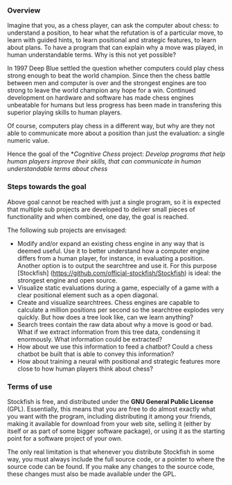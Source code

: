 ### Overview

Imagine that you, as a chess player, can ask the computer about chess: to understand a position, to hear what the refutation is of a particular move, to learn with guided hints, to learn positional and strategic features, to learn about plans. To have a program that can explain why a move was played, in human understandable terms. Why is this not yet possible?

In 1997 Deep Blue settled the question whether computers could play chess strong enough to beat the world champion. Since then the chess battle between men and computer is over and the strongest engines are too strong to leave the world champion any hope for a win.
Continued development on hardware and software has made chess engines unbeatable for humans but less progress has been made in transfering this superior playing skills to human players.

Of course, computers play chess in a different way, but why are they not able to communicate more about a position than just the evaluation: a single numeric value.

Hence the goal of the **Cognitive Chess* project:
*Develop programs that help human players improve their skills, that can communicate in human understandable terms about chess*


### Steps towards the goal

Above goal cannot be reached with just a single program, so it is expected that multiple sub projects are developed to deliver small pieces of functionality and when combined, one day, the goal is reached.

The following sub projects are envisaged:
* Modify and/or expand an existing chess engine in any way that is deemed useful. Use it to better understand how a computer engine differs from a human player, for instance, in evaluating a position. Another option is to output the searchtree and use it.
For this purpose [Stockfish] (https://github.com/official-stockfish/Stockfish) is ideal: the strongest engine and open source.
* Visualize static evaluations during a game, especially of a game with a clear positional element such as a open diagonal.
* Create and visualize searchtrees. Chess engines are capable to calculate a million positions per second so the searchtree explodes very quickly. But how does a tree look like, can we learn anything?
* Search trees contain the raw data about why a move is good or bad. What if we extract information from this tree data, condensing it enormously. What information could be extracted?
* How about we use this information to feed a chatbot? Could a chess chatbot be built that is able to convey this information?
* How about training a neural with positional and strategic features more close to how human players think about chess?



### Terms of use

Stockfish is free, and distributed under the **GNU General Public License**
(GPL). Essentially, this means that you are free to do almost exactly
what you want with the program, including distributing it among your
friends, making it available for download from your web site, selling
it (either by itself or as part of some bigger software package), or
using it as the starting point for a software project of your own.

The only real limitation is that whenever you distribute Stockfish in
some way, you must always include the full source code, or a pointer
to where the source code can be found. If you make any changes to the
source code, these changes must also be made available under the GPL.

